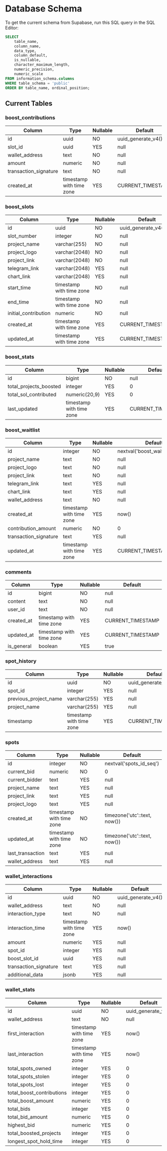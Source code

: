 # Database Schema

To get the current schema from Supabase, run this SQL query in the SQL Editor:

```sql
SELECT 
    table_name,
    column_name,
    data_type,
    column_default,
    is_nullable,
    character_maximum_length,
    numeric_precision,
    numeric_scale
FROM information_schema.columns
WHERE table_schema = 'public'
ORDER BY table_name, ordinal_position;
```

## Current Tables

### boost_contributions
| Column | Type | Nullable | Default |
|--------|------|----------|---------|
| id | uuid | NO | uuid_generate_v4() |
| slot_id | uuid | YES | null |
| wallet_address | text | NO | null |
| amount | numeric | NO | null |
| transaction_signature | text | NO | null |
| created_at | timestamp with time zone | YES | CURRENT_TIMESTAMP |

### boost_slots
| Column | Type | Nullable | Default |
|--------|------|----------|---------|
| id | uuid | NO | uuid_generate_v4() |
| slot_number | integer | NO | null |
| project_name | varchar(255) | NO | null |
| project_logo | varchar(2048) | NO | null |
| project_link | varchar(2048) | NO | null |
| telegram_link | varchar(2048) | YES | null |
| chart_link | varchar(2048) | YES | null |
| start_time | timestamp with time zone | NO | null |
| end_time | timestamp with time zone | NO | null |
| initial_contribution | numeric | NO | null |
| created_at | timestamp with time zone | YES | CURRENT_TIMESTAMP |
| updated_at | timestamp with time zone | YES | CURRENT_TIMESTAMP |

### boost_stats
| Column | Type | Nullable | Default |
|--------|------|----------|---------|
| id | bigint | NO | null |
| total_projects_boosted | integer | YES | 0 |
| total_sol_contributed | numeric(20,9) | YES | 0 |
| last_updated | timestamp with time zone | YES | CURRENT_TIMESTAMP |

### boost_waitlist
| Column | Type | Nullable | Default |
|--------|------|----------|---------|
| id | integer | NO | nextval('boost_waitlist_id_seq') |
| project_name | text | NO | null |
| project_logo | text | NO | null |
| project_link | text | NO | null |
| telegram_link | text | YES | null |
| chart_link | text | YES | null |
| wallet_address | text | NO | null |
| created_at | timestamp with time zone | YES | now() |
| contribution_amount | numeric | NO | 0 |
| transaction_signature | text | YES | null |
| updated_at | timestamp with time zone | YES | CURRENT_TIMESTAMP |

### comments
| Column | Type | Nullable | Default |
|--------|------|----------|---------|
| id | bigint | NO | null |
| content | text | NO | null |
| user_id | text | NO | null |
| created_at | timestamp with time zone | YES | CURRENT_TIMESTAMP |
| updated_at | timestamp with time zone | YES | CURRENT_TIMESTAMP |
| is_general | boolean | YES | true |

### spot_history
| Column | Type | Nullable | Default |
|--------|------|----------|---------|
| id | uuid | NO | uuid_generate_v4() |
| spot_id | integer | YES | null |
| previous_project_name | varchar(255) | YES | null |
| project_name | varchar(255) | YES | null |
| timestamp | timestamp with time zone | YES | CURRENT_TIMESTAMP |

### spots
| Column | Type | Nullable | Default |
|--------|------|----------|---------|
| id | integer | NO | nextval('spots_id_seq') |
| current_bid | numeric | NO | 0 |
| current_bidder | text | YES | null |
| project_name | text | YES | null |
| project_link | text | YES | null |
| project_logo | text | YES | null |
| created_at | timestamp with time zone | NO | timezone('utc'::text, now()) |
| updated_at | timestamp with time zone | NO | timezone('utc'::text, now()) |
| last_transaction | text | YES | null |
| wallet_address | text | YES | null |

### wallet_interactions
| Column | Type | Nullable | Default |
|--------|------|----------|---------|
| id | uuid | NO | uuid_generate_v4() |
| wallet_address | text | NO | null |
| interaction_type | text | NO | null |
| interaction_time | timestamp with time zone | YES | now() |
| amount | numeric | YES | null |
| spot_id | integer | YES | null |
| boost_slot_id | uuid | YES | null |
| transaction_signature | text | YES | null |
| additional_data | jsonb | YES | null |

### wallet_stats
| Column | Type | Nullable | Default |
|--------|------|----------|---------|
| id | uuid | NO | uuid_generate_v4() |
| wallet_address | text | NO | null |
| first_interaction | timestamp with time zone | YES | now() |
| last_interaction | timestamp with time zone | YES | now() |
| total_spots_owned | integer | YES | 0 |
| total_spots_stolen | integer | YES | 0 |
| total_spots_lost | integer | YES | 0 |
| total_boost_contributions | integer | YES | 0 |
| total_boost_amount | numeric | YES | 0 |
| total_bids | integer | YES | 0 |
| total_bid_amount | numeric | YES | 0 |
| highest_bid | numeric | YES | 0 |
| total_boosted_projects | integer | YES | 0 |
| longest_spot_hold_time | integer | YES | 0 |

